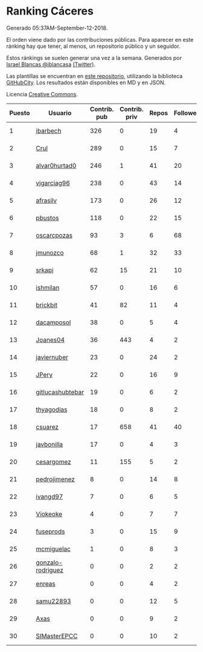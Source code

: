 # Ranking Cáceres

Generado 05:37AM-September-12-2018.

El orden viene dado por las contribuciones públicas. Para aparecer en este ránking hay que tener, al menos, un repositorio público y un seguidor.

Estos ránkings se suelen generar una vez a la semana. Generados por [Israel Blancas @iblancasa](https://github.com/iblancasa/) [(Twitter)](https://twitter.com/iblancasa).

Las plantillas se encuentran en [este repositorio](https://github.com/iblancasa/GH-Spanish-Ranking), utilizando la biblioteca [GitHubCity](https://github.com/iblancasa/GitHubCity). Los resultados están disponibles en MD y en JSON.

Licencia [Creative Commons](https://creativecommons.org/licenses/by/4.0/).

| Puesto   |  Usuario  | Contrib. pub | Contrib. priv |Repos| Followers | Desde |  Avatar  |
|----------|-----------|--------------|---------------|-----|-----------|-------|----------|
|1|[ibarbech](https://github.com/ibarbech)|326|0|19|4|2015-09-20|![ibarbech]()|
|2|[Crul](https://github.com/Crul)|289|0|15|7|2013-09-29|![Crul]()|
|3|[alvar0hurtad0](https://github.com/alvar0hurtad0)|246|1|41|20|2011-10-15|![alvar0hurtad0]()|
|4|[vjgarciag96](https://github.com/vjgarciag96)|238|0|43|14|2016-07-01|![vjgarciag96]()|
|5|[afrasilv](https://github.com/afrasilv)|173|0|26|12|2014-10-15|![afrasilv]()|
|6|[pbustos](https://github.com/pbustos)|118|0|22|15|2013-12-06|![pbustos]()|
|7|[oscarcpozas](https://github.com/oscarcpozas)|93|3|6|68|2013-01-27|![oscarcpozas]()|
|8|[jmunozco](https://github.com/jmunozco)|68|1|32|33|2012-11-23|![jmunozco]()|
|9|[srkapi](https://github.com/srkapi)|62|15|21|10|2015-02-08|![srkapi]()|
|10|[ishmilan](https://github.com/ishmilan)|57|0|16|6|2014-10-07|![ishmilan]()|
|11|[brickbit](https://github.com/brickbit)|41|82|11|4|2016-06-02|![brickbit]()|
|12|[dacamposol](https://github.com/dacamposol)|38|0|5|4|2016-01-27|![dacamposol]()|
|13|[Joanes04](https://github.com/Joanes04)|36|443|4|2|2014-11-25|![Joanes04]()|
|14|[javiernuber](https://github.com/javiernuber)|23|0|24|2|2011-06-16|![javiernuber]()|
|15|[JPery](https://github.com/JPery)|22|0|16|9|2015-02-18|![JPery]()|
|16|[gitlucashubtebar](https://github.com/gitlucashubtebar)|19|0|6|2|2018-02-06|![gitlucashubtebar]()|
|17|[thyagodias](https://github.com/thyagodias)|18|0|8|2|2017-09-08|![thyagodias]()|
|18|[csuarez](https://github.com/csuarez)|17|658|41|40|2011-03-21|![csuarez]()|
|19|[javbonilla](https://github.com/javbonilla)|17|0|4|3|2011-10-12|![javbonilla]()|
|20|[cesargomez](https://github.com/cesargomez)|11|155|5|2|2013-02-14|![cesargomez]()|
|21|[pedrojimenez](https://github.com/pedrojimenez)|8|0|14|8|2011-09-12|![pedrojimenez]()|
|22|[ivangd97](https://github.com/ivangd97)|7|0|6|5|2014-05-06|![ivangd97]()|
|23|[Viokeoke](https://github.com/Viokeoke)|4|0|7|7|2015-10-23|![Viokeoke]()|
|24|[fuseprods](https://github.com/fuseprods)|3|0|15|9|2012-12-15|![fuseprods]()|
|25|[mcmiguelac](https://github.com/mcmiguelac)|1|0|8|3|2014-05-07|![mcmiguelac]()|
|26|[gonzalo-rodriguez](https://github.com/gonzalo-rodriguez)|0|0|2|2|2013-04-02|![gonzalo-rodriguez]()|
|27|[enreas](https://github.com/enreas)|0|0|4|2|2011-11-07|![enreas]()|
|28|[samu22893](https://github.com/samu22893)|0|0|12|5|2013-10-30|![samu22893]()|
|29|[Axas](https://github.com/Axas)|0|0|9|2|2015-03-04|![Axas]()|
|30|[SIMasterEPCC](https://github.com/SIMasterEPCC)|0|0|10|2|2017-03-16|![SIMasterEPCC]()|
